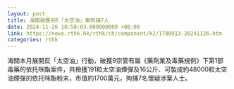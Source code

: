 ```yaml
---
layout: post
title: 海關破獲9宗「太空油」案拘捕7人
date: 2024-11-26 18:50:03.000000000 +08:00
link: https://news.rthk.hk/rthk/ch/component/k2/1780913-20241126.htm
categories: rthk
---
```


海關本月展開反「太空油」行動，破獲9宗管有屬《藥劑業及毒藥規例》下第1部毒藥的依托咪酯案件，共檢獲191粒太空油煙彈及16公斤、可製成約48000粒太空油煙彈的依托咪酯粉末，市值約1700萬元，拘捕7名懷疑涉案人士。
